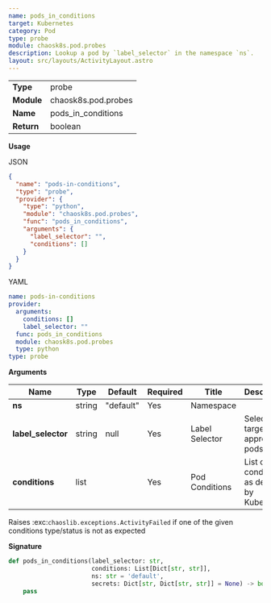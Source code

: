 ```yaml
---
name: pods_in_conditions
target: Kubernetes
category: Pod
type: probe
module: chaosk8s.pod.probes
description: Lookup a pod by `label_selector` in the namespace `ns`.
layout: src/layouts/ActivityLayout.astro
---
```


|            |                     |
| ---------- | ------------------- |
| **Type**   | probe               |
| **Module** | chaosk8s.pod.probes |
| **Name**   | pods_in_conditions  |
| **Return** | boolean             |

**Usage**

JSON

```json
{
  "name": "pods-in-conditions",
  "type": "probe",
  "provider": {
    "type": "python",
    "module": "chaosk8s.pod.probes",
    "func": "pods_in_conditions",
    "arguments": {
      "label_selector": "",
      "conditions": []
    }
  }
}
```

YAML

```yaml
name: pods-in-conditions
provider:
  arguments:
    conditions: []
    label_selector: ""
  func: pods_in_conditions
  module: chaosk8s.pod.probes
  type: python
type: probe
```

**Arguments**

| Name               | Type   | Default   | Required | Title          | Description                                 |
| ------------------ | ------ | --------- | -------- | -------------- | ------------------------------------------- |
| **ns**             | string | "default" | Yes      | Namespace      |                                             |
| **label_selector** | string | null      | Yes      | Label Selector | Selectors to target the appropriate pods    |
| **conditions**     | list   |           | Yes      | Pod Conditions | List of conditions as defined by Kubernetes |

Raises :exc:`chaoslib.exceptions.ActivityFailed` if one of the given conditions type/status is not as expected

**Signature**

```python
def pods_in_conditions(label_selector: str,
                       conditions: List[Dict[str, str]],
                       ns: str = 'default',
                       secrets: Dict[str, Dict[str, str]] = None) -> bool:
    pass
```
